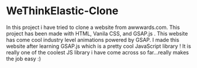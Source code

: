 # WeThinkElastic-Clone
In this project i have tried to clone a website from awwwards.com.
This project has been made with HTML, Vanila CSS, and GSAP.js . This website has come cool industry level animations powered by GSAP. I made this website after learning GSAP.js which is a pretty cool JavaScript library ! It is really one of the coolest JS library i have come across so far...really makes the job easy :)
